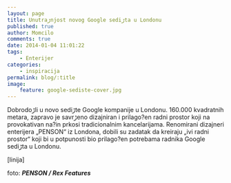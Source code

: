 ```yaml
---
layout: page
title: Unutraڑnjost novog Google sediڑta u Londonu
published: true
author: Momcilo
comments: true
date: 2014-01-04 11:01:22
tags:
    - Enterijer
categories:
    - inspiracija
permalink: blog/:title
image:
    feature: google-sediste-cover.jpg
---
```

Dobrodoڑli u novo sediڑte Google kompanije u Londonu. 160.000 kvadratnih metara, zapravo je savrڑeno dizajniran i prilago?en radni prostor koji na provokativan na?in prkosi tradicionalnim kancelarijama. Renomirani dizajneri enterijera &#8222;PENSON&#8220; iz Londona, dobili su zadatak da kreiraju &#8222;‍ivi radni prostor&#8220; koji bi u potpunosti bio prilago?en potrebama radnika Google sediڑta u Londonu.

[linija]










  











  





  















  



  





  



  




foto: **_PENSON / Rex Features_**